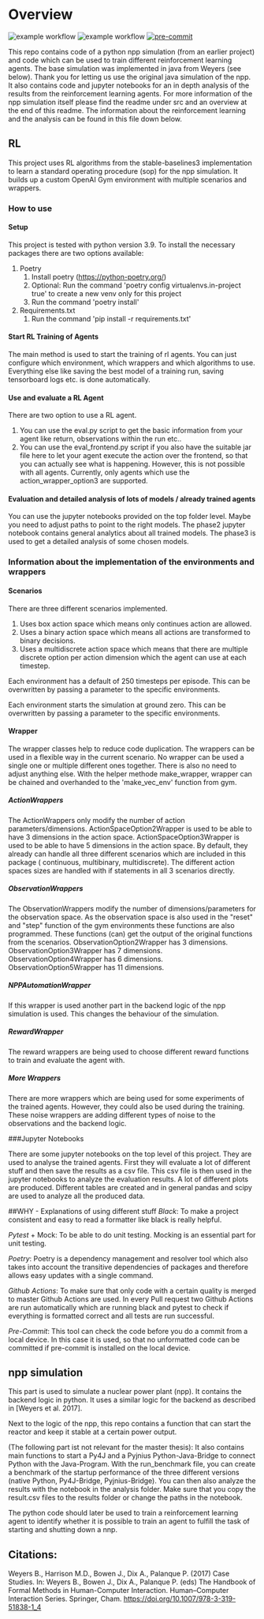 
# Overview
![example workflow](https://github.com/fa-ni/npp-RL/actions/workflows/pytest.yml/badge.svg)
![example workflow](https://github.com/fa-ni/npp-RL/actions/workflows/black.yml/badge.svg)
[![pre-commit](https://img.shields.io/badge/pre--commit-enabled-brightgreen?logo=pre-commit&logoColor=white)](https://github.com/pre-commit/pre-commit)

This repo contains  code of a python npp simulation (from an earlier project) and code which can be used to train different reinforcement learning agents.
The base simulation was implemented in java from Weyers (see below). Thank you for letting us use the original java simulation of the npp.
It also contains code and jupyter notebooks for an in depth analysis of the results from the reinforcement learning agents.
For more information of the npp simulation itself please find the readme under src and an overview at the end of this readme.
The information about the reinforcement learning and the analysis can be found in this file down below.

## RL

This project uses RL algorithms from the stable-baselines3 implementation to learn a standard operating procedure (sop) for the npp simulation.
It builds up a custom OpenAI Gym environment with multiple scenarios and wrappers.
### How to use
#### Setup
This project is tested with python version 3.9.
To install the necessary packages there are two options available:
1. Poetry
   1. Install poetry (https://python-poetry.org/)
   2. Optional: Run the command 'poetry config virtualenvs.in-project true' to create a new venv only for this project
   3. Run the command 'poetry install'
2. Requirements.txt
   1. Run the command 'pip install -r requirements.txt'

#### Start RL Training of Agents
The main method is used to start the training of rl agents. You can just configure which environment,
which wrappers and which algorithms to use. Everything else like saving the best model of a training run,
saving tensorboard logs etc. is done automatically.

#### Use and evaluate a RL Agent
There are two option to use a RL agent.
1. You can use the eval.py script to get the basic information from your agent like return, observations within the run etc..
2. You can use the eval_frontend.py script if you also have the suitable jar file here to let your
   agent execute the action over the frontend, so that you can actually see what is happening. However, this
   is not possible with all agents. Currently, only agents which use the action_wrapper_option3 are
   supported.
#### Evaluation and detailed analysis of lots of models / already trained agents
You can use the jupyter notebooks provided on the top folder level.
Maybe you need to adjust paths to point to the right models. The phase2 jupyter notebook
contains general analytics about all trained models. The phase3 is used to get a
detailed analysis of some chosen models.


### Information about the implementation of the environments and wrappers

#### Scenarios
There are three different scenarios implemented.
1. Uses box action space which means only continues action are allowed.
2. Uses a binary action space which means all actions are transformed to binary decisions.
3. Uses a multidiscrete action space which means that there are multiple discrete option per action dimension which the
   agent can use at each timestep.

Each environment has a default of 250 timesteps per episode. This can be overwritten by
passing a parameter to the specific environments.

Each environment starts the simulation at ground zero. This can be overwritten by
passing a parameter to the specific environments.


#### Wrapper

The wrapper classes help to reduce code duplication. The wrappers can be used in a flexible way in the current scenario.
No wrapper can be used a single one or multiple different ones together. There is also no need to adjust anything else.
With the helper methode make_wrapper, wrapper can be chained
and overhanded to the 'make_vec_env' function from gym.

##### ActionWrappers

The ActionWrappers only modify the number of action parameters/dimensions. ActionSpaceOption2Wrapper is used to be able
to have 3 dimensions in the action space. ActionSpaceOption3Wrapper is used to be able to have 5 dimensions in the
action space. By default, they already can handle all three different scenarios which are included in this package (
continuous, multibinary, multidiscrete). The different action spaces sizes are handled with if statements in all 3
scenarios directly.

##### ObservationWrappers

The ObservationWrappers modify the number of dimensions/parameters for the observation space. As the observation space
is also used in the "reset" and "step" function of the gym environments these functions are also programmed. These
functions (can) get the output of the original functions from the scenarios. ObservationOption2Wrapper has 3 dimensions.
ObservationOption3Wrapper has 7 dimensions. ObservationOption4Wrapper has 6 dimensions. ObservationOption5Wrapper has 11
dimensions.

##### NPPAutomationWrapper
If this wrapper is used another part in the backend logic of the npp simulation is used.
This changes the behaviour of the simulation.

##### RewardWrapper
The reward wrappers are being used to choose different reward functions to train and evaluate
the agent with.

##### More Wrappers

There are more wrappers which are being used for some experiments of the trained agents. However,
they could also be used during the training. These noise wrappers are adding different types of
noise to the observations and the backend logic.

###Jupyter Notebooks

There are some jupyter notebooks on the top level of this project. They are used to analyse the trained agents.
First they will evaluate a lot of different stuff and then save the results as a csv file. This csv file is then
used in the jupyter notebooks to analyze the evaluation results. A lot of different plots are produced. Different tables
are created and in general pandas and scipy are used to analyze all the produced data.

##WHY - Explanations of using different stuff
*Black*: To make a project consistent and easy to read a formatter like black is really helpful.

*Pytest* + Mock: To be able to do unit testing. Mocking is an essential part for unit testing.

*Poetry*: Poetry is a dependency management and resolver tool which also takes into account the transitive dependencies
of packages and therefore allows easy updates with a single command.

*Github Actions*: To make sure that only code with a certain quality is merged to master Github Actions are
used. In every Pull request two Github Actions are run automatically which are running black and pytest to check
if everything is formatted correct and all tests are run successful.

*Pre-Commit*: This tool can check the code before you do a commit from a local device. In this case it is used, so
that no unformatted code can be committed if pre-commit is installed on the local device.

## npp simulation
This part is used to simulate a nuclear power plant (npp). It contains the backend logic in python. It uses a similar
logic for the backend as described in [Weyers et al. 2017].

Next to the logic of the npp, this repo contains a function that can start the reactor and keep it stable at a certain
power output.

(The following part ist not relevant for the master thesis):
It also contains main functions to start a Py4J and a Pyjnius Python-Java-Bridge to connect Python with the Java-Program.
With the run_benchmark file, you can create a benchmark of the startup performance of the three different versions (native
Python, Py4J-Bridge, Pyjnius-Bridge). You can then also analyze the results with the notebook in the analysis folder.
Make sure that you copy the result.csv files to the results folder or change the paths in the notebook.

The python code should later be used to train a reinforcement learning agent to identify whether it is possible to train an
agent to fulfill the task of starting and shutting down a nnp.


## Citations:

Weyers B., Harrison M.D., Bowen J., Dix A., Palanque P. (2017) Case Studies. In: Weyers B., Bowen J., Dix A., Palanque
P. (eds) The Handbook of Formal Methods in Human-Computer Interaction. Human–Computer Interaction Series. Springer,
Cham. https://doi.org/10.1007/978-3-319-51838-1_4
